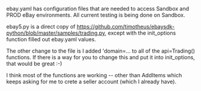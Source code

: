 ebay.yaml has configuration files that are needed to access Sandbox and PROD eBay environments. All current testing is being done on Sandbox.

ebay5.py is a direct copy of https://github.com/timotheus/ebaysdk-python/blob/master/samples/trading.py, except with the init_options function filled out ebay.yaml values.

The other change to the file is I added 'domain=... to all of the api=Trading() functions. If there is a way for you to change this and put it into init_options, that would be great :-)

I think most of the functions are working -- other than AddItems which keeps asking for me to crete a seller account (which I already have).

